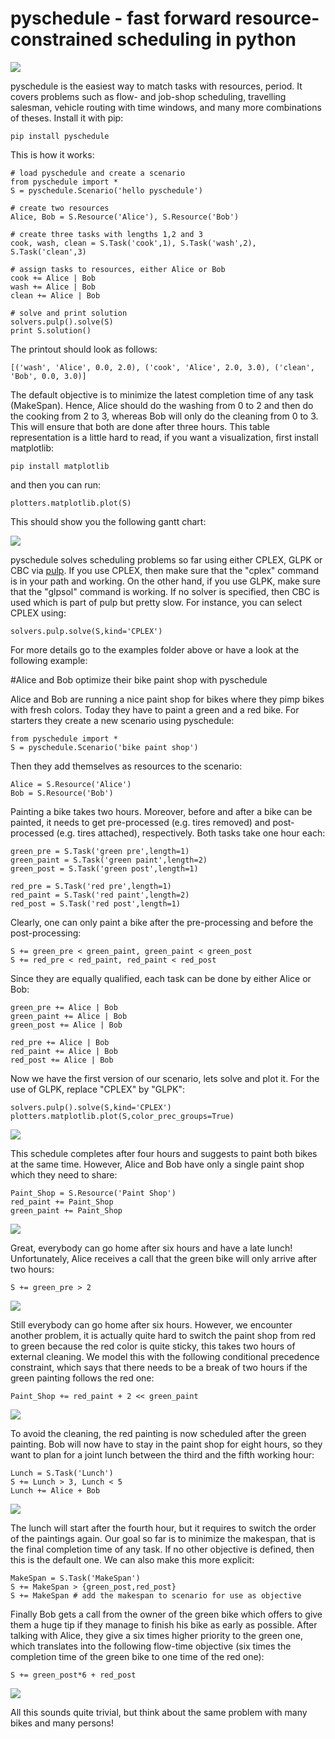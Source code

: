 # pyschedule - fast forward resource-constrained scheduling in python

![](https://github.com/timnon/pyschedule/blob/master/pics/gantt.png)

pyschedule is the easiest way to match tasks with resources, period. It covers problems such as flow- and job-shop scheduling, travelling salesman, vehicle routing with time windows, and many more combinations of theses. Install it with pip:

```
pip install pyschedule
```

This is how it works:

```
# load pyschedule and create a scenario
from pyschedule import *
S = pyschedule.Scenario('hello pyschedule')

# create two resources
Alice, Bob = S.Resource('Alice'), S.Resource('Bob')

# create three tasks with lengths 1,2 and 3
cook, wash, clean = S.Task('cook',1), S.Task('wash',2), S.Task('clean',3)

# assign tasks to resources, either Alice or Bob
cook += Alice | Bob
wash += Alice | Bob
clean += Alice | Bob

# solve and print solution
solvers.pulp().solve(S)
print S.solution()
```

The printout should look as follows:

```
[('wash', 'Alice', 0.0, 2.0), ('cook', 'Alice', 2.0, 3.0), ('clean', 'Bob', 0.0, 3.0)]
```

The default objective is to minimize the latest completion time of any task (MakeSpan). Hence, Alice should do the washing from 0 to 2 and then do the cooking from 2 to 3, whereas Bob will only do the cleaning from 0 to 3. This will ensure that both are done after three hours. This table representation is a little hard to read, if you want a visualization, first install matplotlib:

```
pip install matplotlib
```

and then you can run:

```
plotters.matplotlib.plot(S)
```

This should show you the following gantt chart:

![](https://github.com/timnon/pyschedule/blob/master/pics/hello-pyschedule.png)

pyschedule solves scheduling problems so far using either CPLEX, GLPK or CBC via <a href="https://pypi.python.org/pypi/PuLP">pulp</a>. If you use CPLEX, then make sure that the "cplex" command is in your path and working. On the other hand, if you use GLPK, make sure that the "glpsol" command is working. If no solver is specified, then CBC is used which is part of pulp but pretty slow. For instance, you can select CPLEX using:

```
solvers.pulp.solve(S,kind='CPLEX')
```

For more details go to the examples folder above or have a look at the following example:

#Alice and Bob optimize their bike paint shop with pyschedule

Alice and Bob are running a nice paint shop for bikes where they pimp bikes with fresh colors. Today they have to paint a green and a red bike. For starters they create a new scenario using pyschedule:
```
from pyschedule import *
S = pyschedule.Scenario('bike paint shop')
```

Then they add themselves as resources to the scenario:

```
Alice = S.Resource('Alice')
Bob = S.Resource('Bob')
```

Painting a bike takes two hours. Moreover, before and after a bike can be painted, it needs to get pre-processed (e.g. tires removed) and post-processed (e.g. tires attached), respectively. Both tasks take one hour each:

```
green_pre = S.Task('green pre',length=1)
green_paint = S.Task('green paint',length=2)
green_post = S.Task('green post',length=1)

red_pre = S.Task('red pre',length=1)
red_paint = S.Task('red paint',length=2)
red_post = S.Task('red post',length=1)
```

Clearly, one can only paint a bike after the pre-processing and before the post-processing:

```
S += green_pre < green_paint, green_paint < green_post
S += red_pre < red_paint, red_paint < red_post
```

Since they are equally qualified, each task can be done by either Alice or Bob:

```
green_pre += Alice | Bob
green_paint += Alice | Bob
green_post += Alice | Bob

red_pre += Alice | Bob
red_paint += Alice | Bob
red_post += Alice | Bob
```

Now we have the first version of our scenario, lets solve and plot it. For the use of GLPK, replace "CPLEX" by "GLPK":

```
solvers.pulp().solve(S,kind='CPLEX')
plotters.matplotlib.plot(S,color_prec_groups=True)  
```

![](https://github.com/timnon/pyschedule/blob/master/pics/bike-shop-first.png)

This schedule completes after four hours and suggests to paint both bikes at the same time. However, Alice and Bob have only a single paint shop which they need to share:

```
Paint_Shop = S.Resource('Paint Shop')
red_paint += Paint_Shop
green_paint += Paint_Shop
```

![](https://github.com/timnon/pyschedule/blob/master/pics/bike-shop-paint-shop.png)

Great, everybody can go home after six hours and have a late lunch! Unfortunately, Alice receives a call that the green bike will only arrive after two hours:
```
S += green_pre > 2
```

![](https://github.com/timnon/pyschedule/blob/master/pics/bike-shop-later.png)

Still everybody can go home after six hours. However, we encounter another problem, it is actually quite hard to switch the paint shop from red to green because the red color is quite sticky, this takes two hours of external cleaning. We model this with the following conditional precedence constraint, which says that there needs to be a break of two hours if the green painting follows the red one:

```
Paint_Shop += red_paint + 2 << green_paint
```

![](https://github.com/timnon/pyschedule/blob/master/pics/bike-shop-changeover-cost.png)

To avoid the cleaning, the red painting is now scheduled after the green painting. Bob will now have to stay in the paint shop for eight hours, so they want to plan for a joint lunch between the third and the fifth working hour:

```
Lunch = S.Task('Lunch')
S += Lunch > 3, Lunch < 5
Lunch += Alice + Bob
```

![](https://github.com/timnon/pyschedule/blob/master/pics/bike-shop-lunch.png)

The lunch will start after the fourth hour, but it requires to switch the order of the paintings again. Our goal so far is to minimize the makespan, that is the final completion time of any task. If no other objective is defined, then this is the default one. We can also make this more explicit:

```
MakeSpan = S.Task('MakeSpan')
S += MakeSpan > {green_post,red_post}
S += MakeSpan # add the makespan to scenario for use as objective
```

Finally Bob gets a call from the owner of the green bike which offers to give them a huge tip if they manage to finish his bike as early as possible. After talking with Alice, they give a six times higher priority to the green one, which translates into the following flow-time objective (six times the completion time of the green bike to one time of the red one):

```
S += green_post*6 + red_post
```

![](https://github.com/timnon/pyschedule/blob/master/pics/bike-shop-flow-time.png)

All this sounds quite trivial, but think about the same problem with many bikes and many persons!



























